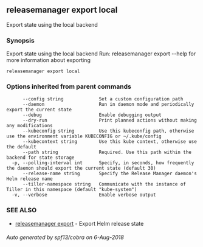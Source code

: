 ## releasemanager export local

Export state using the local backend

### Synopsis


Export state using the local backend
Run: releasemanager export --help for more information about exporting

```
releasemanager export local
```

### Options inherited from parent commands

```
      --config string             Set a custom configuration path
      --daemon                    Run in daemon mode and periodically export the current state
      --debug                     Enable debugging output
      --dry-run                   Print planned actions without making any modifications
      --kubeconfig string         Use this kubeconfig path, otherwise use the environment variable KUBECONFIG or ~/.kube/config
      --kubecontext string        Use this kube context, otherwise use the default
      --path string               Required. Use this path within the backend for state storage
  -p, --polling-interval int      Specify, in seconds, how frequently the daemon should export the current state (default 30)
      --release-name string       Specify the Release Manager daemon's Helm release name
      --tiller-namespace string   Communicate with the instance of Tiller in this namespace (default "kube-system")
  -v, --verbose                   Enable verbose output
```

### SEE ALSO
* [releasemanager export](releasemanager_export.md)	 - Export Helm release state

###### Auto generated by spf13/cobra on 6-Aug-2018
